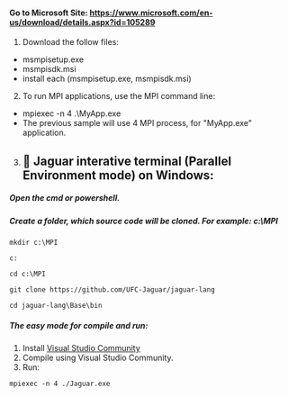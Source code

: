 #### Go to Microsoft Site: https://www.microsoft.com/en-us/download/details.aspx?id=105289
1. Download the follow files:
  *   msmpisetup.exe
  *   msmpisdk.msi
  *   install each (msmpisetup.exe, msmpisdk.msi)

2. To run MPI applications, use the MPI command line: 
  *   mpiexec -n 4 .\MyApp.exe
  *   The previous sample will use 4 MPI process, for "MyApp.exe" application.

3. ## 🚀 Jaguar interative terminal (Parallel Environment mode) on Windows:
##### Open the cmd or powershell.
##### Create a folder, which source code will be cloned. For example: c:\MPI
<pre><code>mkdir c:\MPI</code></pre>
<pre><code>c:</code></pre>
<pre><code>cd c:\MPI</code></pre>
<pre><code>git clone https://github.com/UFC-Jaguar/jaguar-lang</code></pre>
<pre><code>cd jaguar-lang\Base\bin</code></pre>
##### The easy mode for compile and run:
1. Install [Visual Studio Community](https://visualstudio.microsoft.com/pt-br/downloads/)
2. Compile using Visual Studio Community.
3. Run:
<pre><code>mpiexec -n 4 ./Jaguar.exe</code></pre>
